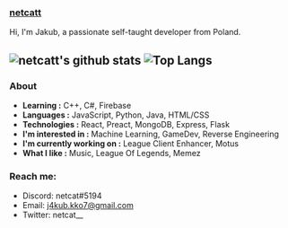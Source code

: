 ### [netcatt](https://github.com/netcatt)

Hi, I'm Jakub, a passionate self-taught developer from Poland. 

![netcatt's github stats](https://github-readme-stats.vercel.app/api?username=netcatt&show_icons=true)
![Top Langs](https://github-readme-stats.vercel.app/api/top-langs/?username=netcatt&layout=compact)
---------------------------------------------------------------------------------------------------------------------------------------------------------------------------------


### About

-  **Learning :** C++, C#, Firebase    
-  **Languages :** JavaScript, Python, Java, HTML/CSS
-  **Technologies :** React, Preact, MongoDB, Express, Flask
-  **I'm interested in :** Machine Learning, GameDev, Reverse Engineering
-  **I'm currently working on :** League Client Enhancer, Motus
-  **What I like :** Music, League Of Legends, Memez

### Reach me:
- Discord: netcat#5194
- Email: j4kub.kko7@gmail.com
- Twitter: netcat__
